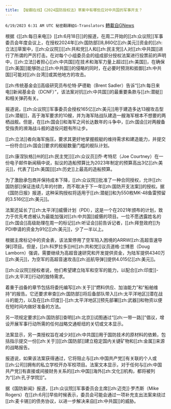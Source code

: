 ```yaml
---
title: 【秘翻在线】《2024国防授权法》草案中有哪些应对中共国的军事开支？
---
```

`6/19/2023 6:31 AM UTC 秘密翻譯組G-Translators` [轉載自GNews](https://gnews.org/articles/1393779)

根据《[[zh:每日来电]]》[[zh:6月18日]]的报道，在周二开始的[[zh:众议院]]军事委员会年度会议上，在授权2024年[[zh:国防部]]8,860亿[[zh:美元]]资金的[[zh:立法]]草案中，[[zh:众议院]][[zh:共和党]]人和[[zh:民主党]]人对[[zh:中共国]]进行了所谓的严厉打击。在对每个小组委员会的组成部分授权法案进行投票前的声明中，[[zh:立法]]者担心[[zh:中共国]]在技术和海军力量上超过[[zh:美国]]，在确保[[zh:美国]]能够防止[[zh:中共国]]的侵略的同时，在必要时预测和抵御[[zh:中共国]]可能对[[zh:台湾]]或其他地方的攻击。

[[zh:传统基金会]]高级研究员布伦特·萨德勒（Brent Sadler）告诉“[[zh:每日来电]]新闻基金会（DCNF）”，该法案对抗[[zh:中共国]]的最重要条款与[[zh:潜艇]]和相关弹药有关。

报道说，[[zh:众议院]]军事委员会授权165亿[[zh:美元]]用于建造多达13艘攻击型[[zh:潜艇]]，高于海军要求的10艘，并为海军陆战队建造一艘海军根本不想要的两栖战舰。但是，在[[zh:国会]]和海军之间长达数年的斗争中，[[zh:国会]]对两艘备受指责的濒海战斗舰的退役问题有所让步。

[[zh:立法]]者向海军施压，要求其更好地掌握舰艇的维持需求和建造能力，并提交一份符合[[zh:国会]]要求的舰艇数量门槛的舰队计划。

[[zh:康涅狄格]]州的[[zh:民主党]][[zh:众议员]]乔·考特尼（Joe Courtney）在一份电子邮件新闻稿中说，拟议的造船预算比为2023年制定的预算高出3亿[[zh:美元]]，代表了[[zh:美国]][[zh:历史]]上最高的造船预算。

为了激励承包商并保持成本下降，[[zh:众议院]]批准了一种合同授权，允许[[zh:国防部]]保证连续几年的付款，而不取决于下一年[[zh:国防开支法案]]的授权。据《国防日报》报道，这种采购授权将适用于[[zh:潜艇]]和为550枚MK-48鱼雷预留的3.516亿[[zh:美元]]。

法案还延长了[[zh:太平洋]]威慑计划（PDI），这是一个在2021年颁布的计划，致力于优先考虑被认为最能加强对[[zh:中共国]]威慑的项目。一位不愿透露姓名的[[zh:国会]]高级助理在周一的标记[[zh:听证会]]前告诉记者，[[zh:拜登政府]]为PDI申请的资金为91亿[[zh:美元]]，少了一半以上。

根据主席标记中的资金表，该法案停用了空军陷入困境的ARRW[[zh:高超音速导弹]]项目。但是，[[zh:科罗拉多]]州[[zh:共和党]]议员道格·兰博恩（Doug Lamborn）强调，需要继续为高超音速研究和开发提供资金，为陆军提供4340万[[zh:美元]]，为空军的高超音速攻击[[zh:巡航导弹]]提供4.015亿[[zh:美元]]。

[[zh:众议院]]授权者说，他们希望建立陆军和空军的能力，以配合[[zh:印度]]\-[[zh:太平洋]]行动的独特需求。

着重于战备的章节包括将委托编写[[zh:关于]]“燃料供应、加油能力”和“船舶维持”的报告。它还要求审查[[zh:国防部]]将后备部队带入[[zh:太平洋地区]]潜在战斗的能力，以及在[[zh:印度]]\-[[zh:太平洋地区]]预先部署[[zh:武器]]和物资以便在短时间内做好准备的方法。

另一项规定要求[[zh:国防部]]查明[[zh:北京]]试图通过“[[zh:一带一路]]”倡议，增设开展军事行动所需的任何战略交通枢纽的关切或文本显示。

法案显示，另一类授权旨在减少对[[zh:中共国]]用于国防技术的原材料的依赖，包括指示提交一份[[zh:关于]][[zh:国防部]]建立稳定国内关键矿物和[[zh:金属]]来源的战略报告。

报道说，如果该法案获得通过，它将阻止与[[zh:中国共产党]]有关联的个人或[[zh:公司]]拥有的私立学校开办军校项目。法案文本显示，对于任何与[[zh:中国共产党]]有直接或间接财务关系的[[zh:中国]]海外[[zh:文化]]机构，都将被列为“[[zh:孔子学院]]”。

据《国防新闻》报道，[[zh:众议院]]军事委员会主席[[zh:迈克]]·罗杰斯（Mike Rogers）在[[zh:6月]]早些时候表示，委员会可能会通过一项补充支出法案来绕过[[zh:麦卡锡]]的债务协议，以进一步解决来自[[zh:中共国]]的威胁。
